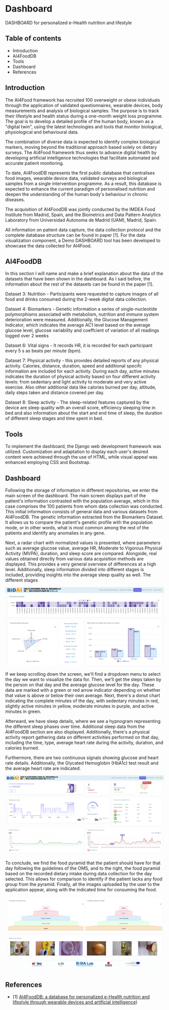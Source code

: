 # Dashboard
DASHBOARD for personalized e-Health nutrition and lifestyle

## Table of contents
- Introduction
- AI4FoodDB
- Tools
- Dashboard
- References

## Introduction


The AI4Food framework has recruited 100 overweight or obese individuals through the application of validated questionnaires, wearable devices, body measurements and analysis of biological samples. The purpose is to track their lifestyle and health status during a one-month weight loss programme. The goal is to develop a detailed profile of the human body, known as a "digital twin", using the latest technologies and tools that monitor biological, physiological and behavioural data.

The combination of diverse data is expected to identify complex biological markers, moving beyond the traditional approach based solely on dietary surveys. The AI4Food framework thus seeks to advance digital health by developing artificial intelligence technologies that facilitate automated and accurate patient monitoring.

To date, AI4FoodDB represents the first public database that centralises food images, wearable device data, validated surveys and biological samples from a single intervention programme. As a result, this database is expected to enhance the current paradigm of personalised nutrition and deepen the understanding of the human body's behaviour in chronic diseases.

The acquisition of AI4FoodDB was jointly conducted by the IMDEA Food Institute from Madrid, Spain, and the Biometrics and Data Pattern Analytics Laboratory from Universidad Autonoma de Madrid (UAM), Madrid, Spain. 

All information on patient data capture, the data collection protocol and the complete database structure can be found in paper [1]. For the data visualization component, a Demo DASHBOARD tool has been developed to showcase the data collected for AI4Food.


## AI4FoodDB
In this section I will name and make a brief explanation about the data of the datasets that have been shown in the dashboard. As I said before, the information about the rest of the datasets can be found in the paper [1].

Dataset 3: Nutrition - Participants were requested to capture images of all food and drinks consumed during the 2-week digital data collection.

Dataset 4: Biomarkers - Genetic information a series of single-nucleotide polymorphisms associated with metabolism, nutrition and immune system deterioration were measured. Additionally, the Glucose Management Indicator, which indicates the average AC1 level based on the average glucose level, glucose variability and coeffcient of variation of all readings logged over 2 weeks

Dataset 6: Vital signs - It records HR, it is recorded for each participant every 5 s as beats per minute (bpm).

Dataset 7: Physical activity - this provides detailed reports of any physical activity. Calories, distance, duration, speed and additional specifc information are included for each activity. During each day, active minutes indicates the duration of physical activity based on four different activity levels: from sedentary and light activity to moderate and very active exercise. Also other additional data like calories burned per day, altitude, daily steps taken and distance covered per day.

Dataset 8: Sleep activity - The sleep-related features captured by the device are sleep quality with an overall score, efficiency sleeping time in bed and also information about the start and end time of sleep, the duration of different sleep stages and time spent in bed.

## Tools
To implement the dashboard, the Django web development framework was utilized. Customization and adaptation to display each user's desired content were achieved through the use of HTML, while visual appeal was enhanced employing CSS and Bootstrap.

## Dashboard

Following the storage of information in different repositories, we enter the main screen of the dashboard. The main screen displays part of the patient's information contrasted with the population average, which in this case comprises the 100 patients from whom data collection was conducted. This initial information consists of general data and various datasets from AI4FoodDB. The genetic information extracted from the Biomarkers Dataset. It allows us to compare the patient's genetic profile with the population mode, or in other words, what is most common among the rest of the patients and identify any anomalies in any gene.

Next, a radar chart with normalized values is presented, where parameters such as average glucose value, average HR, Moderate to Vigorous Physical Activity (MVPA), duration, and sleep score are compared. Alongside, real values obtained directly from various data acquisition methods are displayed. This provides a very general overview of differences at a high level. Additionally, sleep information divided into different stages is included, providing insights into the average sleep quality as well. The different stages 

![](images/ppal_dashboardDEMO.PNG)

If we keep scrolling down the screen, we'll find a dropdown menu to select the day we want to visualize the data for. Then, we'll get the steps taken by the person on that day and the average glucose level for the day. These data are marked with a green or red arrow indicator depending on whether that value is above or below their own average. Next, there's a donut chart indicating the complete minutes of the day, with sedentary minutes in red, slightly active minutes in yellow, moderate minutes in purple, and active minutes in green.

Afterward, we have sleep details, where we see a hypnogram representing the different sleep phases over time. Additional sleep data from the AI4FoodDB section are also displayed. Additionally, there's a physical activity report gathering data on different activities performed on that day, including the time, type, average heart rate during the activity, duration, and calories burned.

Furthermore, there are two continuous signals showing glucose and heart rate details. Additionally, the Glycated Hemoglobin (HbA1c) test result and the average heart rate are indicated.

![](images/2cap_dashboardDEMO.png)

To conclude, we find the food pyramid that the patient should have for that day following the guidelines of the OMS, and to the right, the food pyramid based on the recorded dietary intake during data collection for the day selected. This allows for comparison to identify if the patient lacks any food group from the pyramid. Finally, all the images uploaded by the user to the application appear, along with the indicated time for consuming the food.

![](images/3cap_dashboardDEMO.png)

## References
 - [1] [AI4FoodDB: a database for personalized e-Health nutrition and lifestyle through wearable devices and artificial intelligence](https://academic.oup.com/database/article/doi/10.1093/database/baad049/7226275?login=true))
